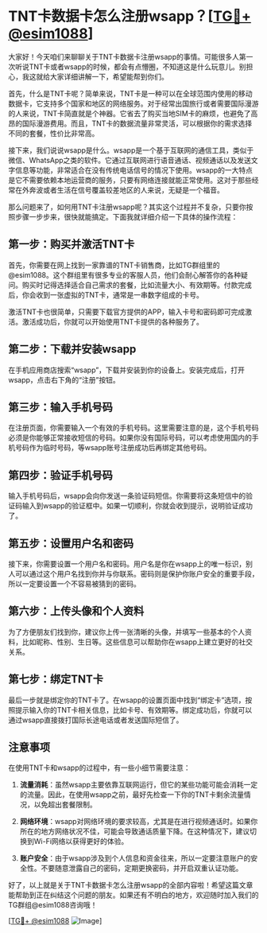 # TNT卡数据卡怎么注册wsapp？[[TG💪+ @esim1088](https://t.me/s/esim1088)]

大家好！今天咱们来聊聊关于TNT卡数据卡注册wsapp的事情。可能很多人第一次听说TNT卡或者wsapp的时候，都会有点懵圈，不知道这是什么玩意儿。别担心，我这就给大家详细讲解一下，希望能帮到你们。

首先，什么是TNT卡呢？简单来说，TNT卡是一种可以在全球范围内使用的移动数据卡，它支持多个国家和地区的网络服务。对于经常出国旅行或者需要国际漫游的人来说，TNT卡简直就是个神器。它省去了购买当地SIM卡的麻烦，也避免了高昂的国际漫游费用。而且，TNT卡的数据流量非常灵活，可以根据你的需求选择不同的套餐，性价比非常高。

接下来，我们说说wsapp是什么。wsapp是一个基于互联网的通信工具，类似于微信、WhatsApp之类的软件。它通过互联网进行语音通话、视频通话以及发送文字信息等功能，非常适合在没有传统电话信号的情况下使用。wsapp的一大特点是它不需要依赖本地运营商的服务，只要有网络连接就能正常使用。这对于那些经常在外奔波或者生活在信号覆盖较差地区的人来说，无疑是一个福音。

那么问题来了，如何用TNT卡注册wsapp呢？其实这个过程并不复杂，只要你按照步骤一步步来，很快就能搞定。下面我就详细介绍一下具体的操作流程：

## 第一步：购买并激活TNT卡

首先，你需要在网上找到一家靠谱的TNT卡销售商，比如TG群组里的@esim1088。这个群组里有很多专业的客服人员，他们会耐心解答你的各种疑问。购买时记得选择适合自己需求的套餐，比如流量大小、有效期等。付款完成后，你会收到一张虚拟的TNT卡，通常是一串数字组成的卡号。

激活TNT卡也很简单，只需要下载官方提供的APP，输入卡号和密码即可完成激活。激活成功后，你就可以开始使用TNT卡提供的各种服务了。

## 第二步：下载并安装wsapp

在手机应用商店搜索“wsapp”，下载并安装到你的设备上。安装完成后，打开wsapp，点击右下角的“注册”按钮。

## 第三步：输入手机号码

在注册页面，你需要输入一个有效的手机号码。这里需要注意的是，这个手机号码必须是你能够正常接收短信的号码。如果你没有国际号码，可以考虑使用国内的手机号码作为临时号码，等wsapp账号注册成功后再绑定其他号码。

## 第四步：验证手机号码

输入手机号码后，wsapp会向你发送一条验证码短信。你需要将这条短信中的验证码输入到wsapp的验证框中。如果一切顺利，你就会收到提示，说明验证成功了。

## 第五步：设置用户名和密码

接下来，你需要设置一个用户名和密码。用户名是你在wsapp上的唯一标识，别人可以通过这个用户名找到你并与你联系。密码则是保护你账户安全的重要手段，所以一定要设置一个不容易被猜到的密码。

## 第六步：上传头像和个人资料

为了方便朋友们找到你，建议你上传一张清晰的头像，并填写一些基本的个人资料，比如昵称、性别、生日等。这些信息可以帮助你在wsapp上建立更好的社交关系。

## 第七步：绑定TNT卡

最后一步就是绑定你的TNT卡了。在wsapp的设置页面中找到“绑定卡”选项，按照提示输入你的TNT卡相关信息，比如卡号、有效期等。绑定成功后，你就可以通过wsapp直接拨打国际长途电话或者发送国际短信了。

## 注意事项

在使用TNT卡和wsapp的过程中，有一些小细节需要注意：

1. **流量消耗**：虽然wsapp主要依靠互联网运行，但它的某些功能可能会消耗一定的流量。因此，在使用wsapp之前，最好先检查一下你的TNT卡剩余流量情况，以免超出套餐限制。

2. **网络环境**：wsapp对网络环境的要求较高，尤其是在进行视频通话时。如果你所在的地方网络状况不佳，可能会导致通话质量下降。在这种情况下，建议切换到Wi-Fi网络以获得更好的体验。

3. **账户安全**：由于wsapp涉及到个人信息和资金往来，所以一定要注意账户的安全性。不要随意泄露自己的密码，定期更换密码，并开启双重认证功能。

好了，以上就是关于TNT卡数据卡怎么注册wsapp的全部内容啦！希望这篇文章能帮助到正在纠结这个问题的朋友。如果还有不明白的地方，欢迎随时加入我们的TG群组@esim1088咨询哦！

[[TG💪+ @esim1088](https://t.me/s/esim1088) ![Image](https://i.postimg.cc/4NQfJmqS/Snipaste-2025-05-13-00-14-12.png)]